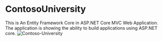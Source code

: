 # ContosoUniversity
This is An Entity Framework Core in ASP.NET Core MVC Web Application. The application is showing the ability to build applications using ASP.NET core.
![Contoso-University](https://user-images.githubusercontent.com/81489678/204623840-f9165fb8-82f7-4698-817b-2991dc58bfac.png)
